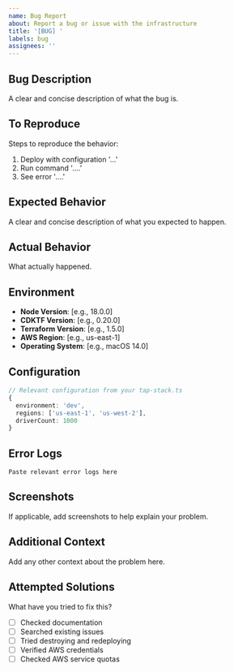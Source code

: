 ```yaml
---
name: Bug Report
about: Report a bug or issue with the infrastructure
title: '[BUG] '
labels: bug
assignees: ''
---
```


## Bug Description

A clear and concise description of what the bug is.

## To Reproduce

Steps to reproduce the behavior:

1. Deploy with configuration '...'
2. Run command '....'
3. See error '....'

## Expected Behavior

A clear and concise description of what you expected to happen.

## Actual Behavior

What actually happened.

## Environment

- **Node Version**: [e.g., 18.0.0]
- **CDKTF Version**: [e.g., 0.20.0]
- **Terraform Version**: [e.g., 1.5.0]
- **AWS Region**: [e.g., us-east-1]
- **Operating System**: [e.g., macOS 14.0]

## Configuration

```typescript
// Relevant configuration from your tap-stack.ts
{
  environment: 'dev',
  regions: ['us-east-1', 'us-west-2'],
  driverCount: 1000
}
```

## Error Logs

```
Paste relevant error logs here
```

## Screenshots

If applicable, add screenshots to help explain your problem.

## Additional Context

Add any other context about the problem here.

## Attempted Solutions

What have you tried to fix this?

- [ ] Checked documentation
- [ ] Searched existing issues
- [ ] Tried destroying and redeploying
- [ ] Verified AWS credentials
- [ ] Checked AWS service quotas
